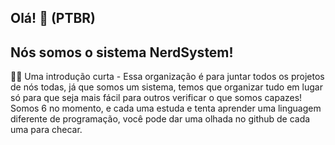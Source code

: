 ## Olá! 👋 (PTBR)
## Nós somos o sistema NerdSystem!

🙋‍♀️ Uma introdução curta - Essa organização é para juntar todos os projetos de nós todas, já que somos um sistema, temos que organizar tudo em lugar só para que seja mais fácil para outros verificar o que somos capazes! Somos 6 no momento, e cada uma estuda e tenta aprender uma linguagem diferente de programação, você pode dar uma olhada no github de cada uma para checar.
<!--

**Here are some ideas to get you started:**

🙋‍♀️ A short introduction - what is your organization all about?
🌈 Contribution guidelines - how can the community get involved?
👩‍💻 Useful resources - where can the community find your docs? Is there anything else the community should know?
🍿 Fun facts - what does your team eat for breakfast?
🧙 Remember, you can do mighty things with the power of [Markdown](https://docs.github.com/github/writing-on-github/getting-started-with-writing-and-formatting-on-github/basic-writing-and-formatting-syntax)
-->
